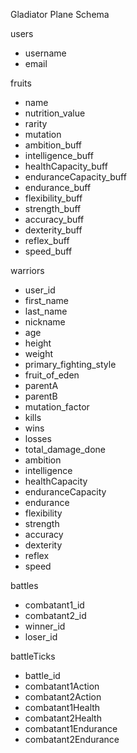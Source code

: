Gladiator Plane Schema

users
- username
- email

fruits
- name
- nutrition_value
- rarity
- mutation
- ambition_buff
- intelligence_buff
- healthCapacity_buff
- enduranceCapacity_buff
- endurance_buff
- flexibility_buff
- strength_buff
- accuracy_buff
- dexterity_buff
- reflex_buff
- speed_buff

warriors
- user_id
- first_name
- last_name
- nickname
- age
- height
- weight
- primary_fighting_style
- fruit_of_eden
- parentA
- parentB
- mutation_factor
- kills
- wins
- losses
- total_damage_done
- ambition
- intelligence
- healthCapacity
- enduranceCapacity
- endurance
- flexibility
- strength
- accuracy
- dexterity
- reflex
- speed

battles
- combatant1_id
- combatant2_id
- winner_id
- loser_id

battleTicks
- battle_id
- combatant1Action
- combatant2Action
- combatant1Health
- combatant2Health
- combatant1Endurance
- combatant2Endurance